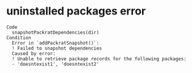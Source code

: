 # uninstalled packages error

    Code
      snapshotPackratDependencies(dir)
    Condition
      Error in `addPackratSnapshot()`:
      ! Failed to snapshot dependencies
      Caused by error:
      ! Unable to retrieve package records for the following packages:
      - 'doesntexist1', 'doesntexist2'

